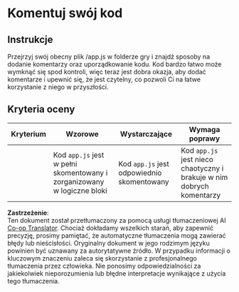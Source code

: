 <!--
CO_OP_TRANSLATOR_METADATA:
{
  "original_hash": "ccfcd8c2932761359fbaff3d6b01ace4",
  "translation_date": "2025-08-24T12:33:04+00:00",
  "source_file": "6-space-game/3-moving-elements-around/assignment.md",
  "language_code": "pl"
}
-->
# Komentuj swój kod

## Instrukcje

Przejrzyj swój obecny plik /app.js w folderze gry i znajdź sposoby na dodanie komentarzy oraz uporządkowanie kodu. Kod bardzo łatwo może wymknąć się spod kontroli, więc teraz jest dobra okazja, aby dodać komentarze i upewnić się, że jest czytelny, co pozwoli Ci na łatwe korzystanie z niego w przyszłości.

## Kryteria oceny

| Kryterium | Wzorowe                                                           | Wystarczające                        | Wymaga poprawy                                                |
| --------- | ----------------------------------------------------------------- | ------------------------------------ | ------------------------------------------------------------- |
|           | Kod `app.js` jest w pełni skomentowany i zorganizowany w logiczne bloki | Kod `app.js` jest odpowiednio skomentowany | Kod `app.js` jest nieco chaotyczny i brakuje w nim dobrych komentarzy |

**Zastrzeżenie**:  
Ten dokument został przetłumaczony za pomocą usługi tłumaczeniowej AI [Co-op Translator](https://github.com/Azure/co-op-translator). Chociaż dokładamy wszelkich starań, aby zapewnić precyzję, prosimy pamiętać, że automatyczne tłumaczenia mogą zawierać błędy lub nieścisłości. Oryginalny dokument w jego rodzimym języku powinien być uznawany za autorytatywne źródło. W przypadku informacji o kluczowym znaczeniu zaleca się skorzystanie z profesjonalnego tłumaczenia przez człowieka. Nie ponosimy odpowiedzialności za jakiekolwiek nieporozumienia lub błędne interpretacje wynikające z użycia tego tłumaczenia.